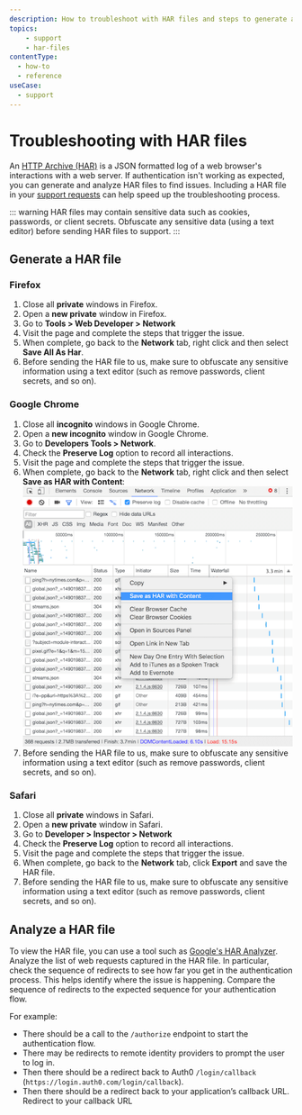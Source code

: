 ```yaml
---
description: How to troubleshoot with HAR files and steps to generate a HAR file.
topics:
    - support
    - har-files
contentType:
  - how-to
  - reference
useCase:
  - support
---
```


# Troubleshooting with HAR files

An [HTTP Archive (HAR)](https://en.wikipedia.org/wiki/.har) is a JSON formatted log of a web browser's interactions with a web server. If authentication isn't working as expected, you can generate and analyze HAR files to find issues. Including a HAR file in your [support requests](${env.DOMAIN_URL_SUPPORT}) can help speed up the troubleshooting process.

::: warning
HAR files may contain sensitive data such as cookies, passwords, or client secrets. Obfuscate any sensitive data (using a text editor) before sending HAR files to support.
:::

## Generate a HAR file

### Firefox

1. Close all __private__ windows in Firefox.
1. Open a __new private__ window in Firefox.
2. Go to __Tools > Web Developer > Network__
1. Visit the page and complete the steps that trigger the issue.
1. When complete, go back to the __Network__ tab, right click and then select **Save All As Har**.
1. Before sending the HAR file to us, make sure to obfuscate any sensitive information using a text editor (such as remove passwords, client secrets, and so on).

### Google Chrome

1. Close all __incognito__ windows in Google Chrome.
1. Open a __new incognito__ window in Google Chrome.
1. Go to __Developers Tools > Network__.
1. Check the __Preserve Log__ option to record all interactions.
1. Visit the page and complete the steps that trigger the issue.
1. When complete, go back to the __Network__ tab, right click and then select **Save as HAR with Content**: ![Google Dev Tools](/media/articles/tutorials/save-as-har-with-content.png)
1. Before sending the HAR file to us, make sure to obfuscate any sensitive information using a text editor (such as remove passwords, client secrets, and so on).

### Safari

1. Close all __private__ windows in Safari.
1. Open a __new private__ window in Safari.
1. Go to __Developer > Inspector > Network__
1. Check the __Preserve Log__ option to record all interactions.
1. Visit the page and complete the steps that trigger the issue.
1. When complete, go back to the __Network__ tab, click __Export__ and save the HAR file.
1. Before sending the HAR file to us, make sure to obfuscate any sensitive information using a text editor (such as remove passwords, client secrets, and so on).

## Analyze a HAR file

To view the HAR file, you can use a tool such as [Google's HAR Analyzer](https://toolbox.googleapps.com/apps/har_analyzer/). Analyze the list of web requests captured in the HAR file. In particular, check the sequence of redirects to see how far you get in the authentication process. This helps identify where the issue is happening. Compare the sequence of redirects to the expected sequence for your authentication flow.

For example:

* There should be a call to the `/authorize` endpoint to start the authentication flow.
* There may be redirects to remote identity providers to prompt the user to log in.
* Then there should be a redirect back to Auth0 `/login/callback` (`https://login.auth0.com/login/callback`).
* Then there should be a redirect back to your application’s callback URL.
Redirect to your callback URL


